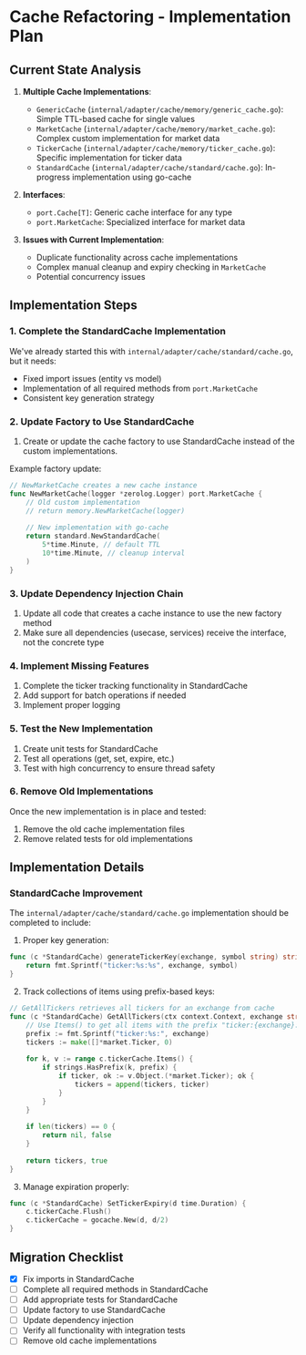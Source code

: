 # Cache Refactoring - Implementation Plan

## Current State Analysis

1. **Multiple Cache Implementations**:
   - `GenericCache` (`internal/adapter/cache/memory/generic_cache.go`): Simple TTL-based cache for single values
   - `MarketCache` (`internal/adapter/cache/memory/market_cache.go`): Complex custom implementation for market data
   - `TickerCache` (`internal/adapter/cache/memory/ticker_cache.go`): Specific implementation for ticker data
   - `StandardCache` (`internal/adapter/cache/standard/cache.go`): In-progress implementation using go-cache

2. **Interfaces**:
   - `port.Cache[T]`: Generic cache interface for any type
   - `port.MarketCache`: Specialized interface for market data

3. **Issues with Current Implementation**:
   - Duplicate functionality across cache implementations
   - Complex manual cleanup and expiry checking in `MarketCache`
   - Potential concurrency issues

## Implementation Steps

### 1. Complete the StandardCache Implementation

We've already started this with `internal/adapter/cache/standard/cache.go`, but it needs:
- Fixed import issues (entity vs model)
- Implementation of all required methods from `port.MarketCache`
- Consistent key generation strategy

### 2. Update Factory to Use StandardCache

1. Create or update the cache factory to use StandardCache instead of the custom implementations.

Example factory update:
```go
// NewMarketCache creates a new cache instance
func NewMarketCache(logger *zerolog.Logger) port.MarketCache {
    // Old custom implementation
    // return memory.NewMarketCache(logger)
    
    // New implementation with go-cache
    return standard.NewStandardCache(
        5*time.Minute, // default TTL
        10*time.Minute, // cleanup interval
    )
}
```

### 3. Update Dependency Injection Chain

1. Update all code that creates a cache instance to use the new factory method
2. Make sure all dependencies (usecase, services) receive the interface, not the concrete type

### 4. Implement Missing Features

1. Complete the ticker tracking functionality in StandardCache
2. Add support for batch operations if needed
3. Implement proper logging

### 5. Test the New Implementation

1. Create unit tests for StandardCache
2. Test all operations (get, set, expire, etc.)
3. Test with high concurrency to ensure thread safety

### 6. Remove Old Implementations

Once the new implementation is in place and tested:
1. Remove the old cache implementation files
2. Remove related tests for old implementations

## Implementation Details

### StandardCache Improvement

The `internal/adapter/cache/standard/cache.go` implementation should be completed to include:

1. Proper key generation:
```go
func (c *StandardCache) generateTickerKey(exchange, symbol string) string {
    return fmt.Sprintf("ticker:%s:%s", exchange, symbol)
}
```

2. Track collections of items using prefix-based keys:
```go
// GetAllTickers retrieves all tickers for an exchange from cache
func (c *StandardCache) GetAllTickers(ctx context.Context, exchange string) ([]*market.Ticker, bool) {
    // Use Items() to get all items with the prefix "ticker:{exchange}:"
    prefix := fmt.Sprintf("ticker:%s:", exchange)
    tickers := make([]*market.Ticker, 0)
    
    for k, v := range c.tickerCache.Items() {
        if strings.HasPrefix(k, prefix) {
            if ticker, ok := v.Object.(*market.Ticker); ok {
                tickers = append(tickers, ticker)
            }
        }
    }
    
    if len(tickers) == 0 {
        return nil, false
    }
    
    return tickers, true
}
```

3. Manage expiration properly:
```go
func (c *StandardCache) SetTickerExpiry(d time.Duration) {
    c.tickerCache.Flush()
    c.tickerCache = gocache.New(d, d/2)
}
```

## Migration Checklist

- [x] Fix imports in StandardCache
- [ ] Complete all required methods in StandardCache
- [ ] Add appropriate tests for StandardCache
- [ ] Update factory to use StandardCache
- [ ] Update dependency injection
- [ ] Verify all functionality with integration tests
- [ ] Remove old cache implementations 